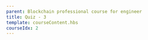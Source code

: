 ```yaml
---
parent: Blockchain professional course for engineer
title: Quiz - 3
template: courseContent.hbs
courseIdx: 2
---
```

<div class="py-3">
    <form id="quiz-questions-form">
        <div id="quiz-questions-wrapper"></div>
    </form>
</div>
 <script type="text/javascript">
    const getQuestionHtml = ({ id, question, choices }) => `<div class="mb-4">
      <div class="card bg-light py-3 px-4">
        <p id="q0" class="mb-3 exam-qns ">
          ${id + 1}. ${question}
        </p>
        <div class="row">
          ${choices.map((choice, index) => `<div class="col-12 col-md-6">
                    <div class="exam-choice d-flex align-items-baseline">
                      <input class="q_option" style="flex: 0 0 15px;" type="radio" id="q${id}-c${index}" name="q${id}" value="${index}">
                      <label for="q${id}-c${index}">${choice}</label>
                    </div>
                  </div>`).join('')}
        </div>
      </div>
      <div class="my-2 text-sm" id="helpText-${id}" style="min-height: 1.75rem;">
      </div>
    </div>`;
    $(document).ready(function () {
      const pageNo = 2, perPage = 7;
      $.ajax({
        type: "get",
        data: { pageNo, perPage },
        url: "/api/questionsProfessional",
        success: (result) => {
          const questions = result.questions
          $('#quiz-questions-wrapper').html(
            questions.map((q, id) =>
              getQuestionHtml({ id, question: q.question, choices: q.choices })
            ).join('') +
            `<button type="button" id="quiz-questions-submit" class="card-text btn btn-gradient">Submit</button>`
          )
          $("#quiz-questions-submit").on('click', () => {
            $.ajax({
              type: "get",
              data: { pageNo, perPage },
              url: "/api/AnswersProfessional",
              success: (result) => {
                console.log(result.answers)
                if (Array.isArray(result.answers)) {
                  questions.forEach((q, qid) => {
                    const choiceId = parseInt($("#quiz-questions-form")[0][`q${qid}`].value)
                    clickedOption(qid, choiceId, questions, result.answers[qid] - 1)
                  });
                }
              },
              error: (jqXHR, status, err) => {
                console.log(jqXHR, status, err)
              },
            });
          })
        },
        error: (jqXHR, status, err) => {
          console.log(jqXHR, status, err)
        },
      });
      const colorSuccess = "#28a745"
      const colorFail = "##dc3545"
      function clickedOption(questionId, choiceId, questions, answerId) {
        const question = questions.find((q, i) => i == questionId)
        const answer = question.choices[answerId]
        if (answerId == choiceId) {
          $(`#helpText-${questionId}`).html(`<span class="icon" style="width: 10px;height: 10px;font-size: 10px;background-color:${colorSuccess};"></span><span class="text">Correct Answer!</span>`)
        } else if (Number.isNaN(choiceId)) {
          $(`#helpText-${questionId}`).html(`
        <span class="icon" style="width: 10px;height: 10px;font-size: 10px;background-color:${colorFail};"></span>
        <span class="text">Correct Answer is:&nbsp;
          <span class="font-weight-bold">${answer}</span>
        </span>
        `)
        } else {
          $(`#helpText-${questionId}`).html(`
        <span class="icon" style="width: 10px;height: 10px;font-size: 10px;background-color:${colorFail};"></span>
        <span class="text">Wrong Answer!, Correct Answer is:&nbsp;
          <span class="font-weight-bold">${answer}</span>
        </span>
        `)
        }
      }
    })
  </script>